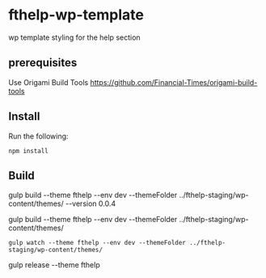 # fthelp-wp-template
wp template styling for the help section

## prerequisites
Use Origami Build Tools 
https://github.com/Financial-Times/origami-build-tools

## Install
Run the following:

```
npm install
```

## Build


gulp build --theme fthelp --env dev --themeFolder ../fthelp-staging/wp-content/themes/ --version 0.0.4

gulp build --theme fthelp --env dev --themeFolder ../fthelp-staging/wp-content/themes/

```
gulp watch --theme fthelp --env dev --themeFolder ../fthelp-staging/wp-content/themes/

```

gulp release --theme fthelp

```

